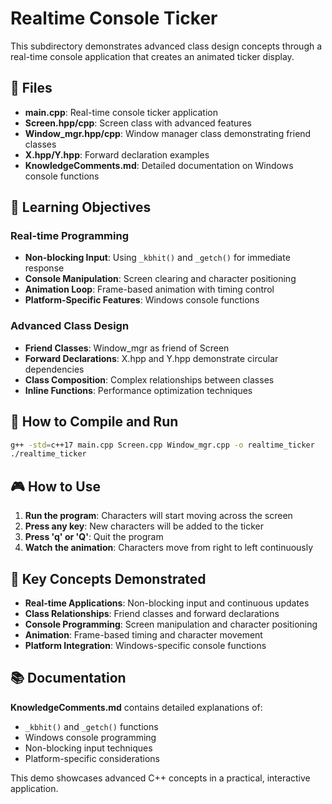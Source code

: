 # Realtime Console Ticker

This subdirectory demonstrates advanced class design concepts through a real-time console application that creates an animated ticker display.

## 📁 Files

- **main.cpp**: Real-time console ticker application
- **Screen.hpp/cpp**: Screen class with advanced features
- **Window_mgr.hpp/cpp**: Window manager class demonstrating friend classes
- **X.hpp/Y.hpp**: Forward declaration examples
- **KnowledgeComments.md**: Detailed documentation on Windows console functions

## 🎯 Learning Objectives

### Real-time Programming
- **Non-blocking Input**: Using `_kbhit()` and `_getch()` for immediate response
- **Console Manipulation**: Screen clearing and character positioning
- **Animation Loop**: Frame-based animation with timing control
- **Platform-Specific Features**: Windows console functions

### Advanced Class Design
- **Friend Classes**: Window_mgr as friend of Screen
- **Forward Declarations**: X.hpp and Y.hpp demonstrate circular dependencies
- **Class Composition**: Complex relationships between classes
- **Inline Functions**: Performance optimization techniques

## 🚀 How to Compile and Run

```bash
g++ -std=c++17 main.cpp Screen.cpp Window_mgr.cpp -o realtime_ticker
./realtime_ticker
```

## 🎮 How to Use

1. **Run the program**: Characters will start moving across the screen
2. **Press any key**: New characters will be added to the ticker
3. **Press 'q' or 'Q'**: Quit the program
4. **Watch the animation**: Characters move from right to left continuously

## 🔧 Key Concepts Demonstrated

- **Real-time Applications**: Non-blocking input and continuous updates
- **Class Relationships**: Friend classes and forward declarations
- **Console Programming**: Screen manipulation and character positioning
- **Animation**: Frame-based timing and character movement
- **Platform Integration**: Windows-specific console functions

## 📚 Documentation

**KnowledgeComments.md** contains detailed explanations of:
- `_kbhit()` and `_getch()` functions
- Windows console programming
- Non-blocking input techniques
- Platform-specific considerations

This demo showcases advanced C++ concepts in a practical, interactive application. 